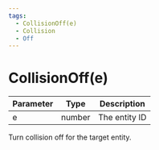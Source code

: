 ```yaml
---
tags:
  - CollisionOff(e)
  - Collision
  - Off
---
```


# CollisionOff(e)

| Parameter | Type   | Description   |
| --------- | ------ | ------------- |
| e         | number | The entity ID |

Turn collision off for the target entity.
